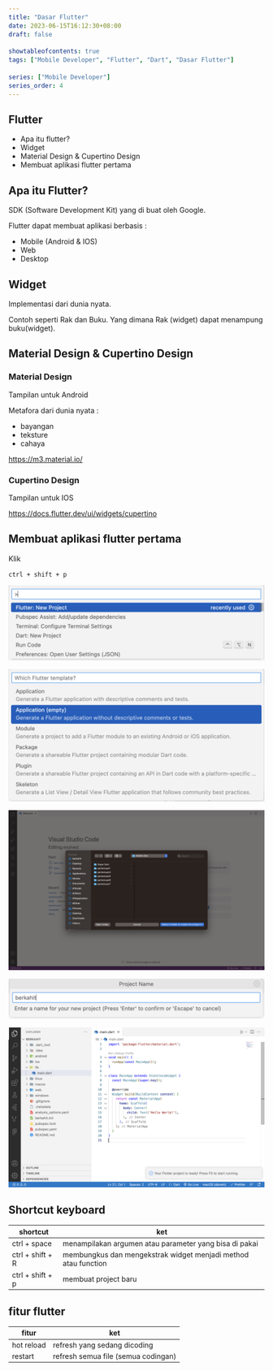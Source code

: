```yaml
---
title: "Dasar Flutter"
date: 2023-06-15T16:12:30+08:00
draft: false

showtableofcontents: true
tags: ["Mobile Developer", "Flutter", "Dart", "Dasar Flutter"]

series: ["Mobile Developer"]
series_order: 4
---
```


## Flutter

- Apa itu flutter?
- Widget
- Material Design & Cupertino Design
- Membuat aplikasi flutter pertama

## Apa itu Flutter?

SDK (Software Development Kit) yang di buat oleh Google.

Flutter dapat membuat aplikasi berbasis :

- Mobile (Android & IOS)
- Web
- Desktop

## Widget

Implementasi dari dunia nyata.

Contoh seperti Rak dan Buku. Yang dimana Rak (widget) dapat menampung
buku(widget).

## Material Design & Cupertino Design

### Material Design

Tampilan untuk Android

Metafora dari dunia nyata :

- bayangan
- teksture
- cahaya

https://m3.material.io/

### Cupertino Design

Tampilan untuk IOS

https://docs.flutter.dev/ui/widgets/cupertino

## Membuat aplikasi flutter pertama

Klik

```
ctrl + shift + p
```

![Membuat projek baru](img/newproject.png)

![Membuat projek baru](img/newproject2.png)

![Membuat projek baru](img/newproject3.png)

![Membuat projek baru](img/newproject4.png)

![Page main.dart](img/fluttermain.png)

## Shortcut keyboard

| shortcut         | ket                                                            |
| ---------------- | -------------------------------------------------------------- |
| ctrl + space     | menampilakan argumen atau parameter yang bisa di pakai         |
| ctrl + shift + R | membungkus dan mengekstrak widget menjadi method atau function |
| ctrl + shift + p | membuat project baru                                           |

## fitur flutter

| fitur      | ket                                 |
| ---------- | ----------------------------------- |
| hot reload | refresh yang sedang dicoding        |
| restart    | refresh semua file (semua codingan) |
